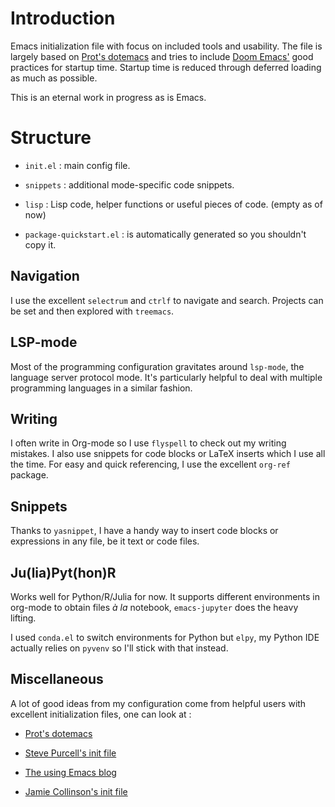 # Introduction

Emacs initialization file with focus on included tools and
usability. The file is largely based on [Prot's
dotemacs](https://protesilaos.com/dotemacs/) and tries to include
[Doom
Emacs'](https://github.com/hlissner/doom-emacs/blob/develop/docs/faq.org#how-does-doom-start-up-so-quickly)
good practices for startup time. Startup time is reduced through
deferred loading as much as possible. 

This is an eternal work in progress as is Emacs. 

# Structure

- `init.el` : main config file.
  
- `snippets` : additional mode-specific code snippets. 

- `lisp` : Lisp code, helper functions or useful pieces of code.
  (empty as of now)

- `package-quickstart.el` : is automatically generated so you shouldn't
copy it. 


## Navigation

I use the excellent `selectrum` and `ctrlf` to navigate and
search. Projects can be set and then explored with `treemacs`.

## LSP-mode

Most of the programming configuration gravitates around `lsp-mode`,
the language server protocol mode. It's particularly helpful to
deal with multiple programming languages in a similar fashion.

## Writing

I often write in Org-mode so I use `flyspell` to check out my writing
mistakes. I also use snippets for code blocks or LaTeX inserts which I
use all the time. For easy and quick referencing, I use the excellent
`org-ref` package. 

## Snippets

Thanks to `yasnippet`, I have a handy way to insert code blocks or
expressions in any file, be it text or code files.

## Ju(lia)Pyt(hon)R

Works well for Python/R/Julia for now. It supports different
environments in org-mode to obtain files *à la* notebook,
`emacs-jupyter` does the heavy lifting. 

I used `conda.el` to switch environments for Python but `elpy`, my
Python IDE actually relies on `pyvenv` so I'll stick with that
instead.

## Miscellaneous

A lot of good ideas from my configuration come from helpful users
with excellent initialization files, one can look at : 

- [Prot's dotemacs](https://protesilaos.com/dotemacs/)

- [Steve Purcell's init file](https://github.com/purcell/emacs.d)

- [The using Emacs blog](https://cestlaz.github.io/stories/emacs/)

- [Jamie Collinson's init file](https://jamiecollinson.com/blog/my-emacs-config/)




